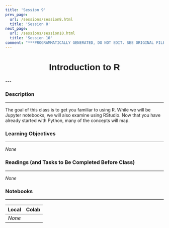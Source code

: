 ```yaml
---
title: 'Session 9'
prev_page:
  url: /sessions/session8.html
  title: 'Session 8'
next_page:
  url: /sessions/session10.html
  title: 'Session 10'
comment: "***PROGRAMMATICALLY GENERATED, DO NOT EDIT. SEE ORIGINAL FILES IN /content***"
---
```

<h1  style="font-family:  Verdana,  Geneva,  sans-serif;  text-align:center">Introduction  to  R</h1> 
--- 
 
###  Description 
--- 
 
The  goal  of  this  class  is  to  get  you  familiar  to  using  R.  While  we  will  be  Jupyter  notebooks,  we  will  also  examine  using  RStudio.  Now  that  you  have  already  started  with  Python,  many  of  the  concepts  will  map. 
 
###  Learning  Objectives 
---   
 
*None* 
 
###  Readings  (and  Tasks  to  Be  Completed  Before  Class) 
--- 
 
*None* 
 
###  Notebooks 
--- 
 
|    Local    |    Colab  | 
|    :---:    |    :-----    | 
|*None*||
